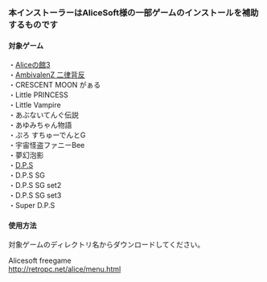 ### 本インストーラーはAliceSoft様の一部ゲームのインストールを補助するものです<br/>

#### 対象ゲーム<br/>
・[Aliceの館3](https://github.com/Allen-Griflet/Alicesoft_installer/blob/master/ALICE%E3%81%AE%E9%A4%A83/Setup.exe)<br/>
・[AmbivalenZ 二律背反](https://github.com/Allen-Griflet/Alicesoft_installer/blob/master/Intruder%20%E6%A1%9C%E5%B1%8B%E6%95%B7%E3%81%AE%E6%8E%A2%E7%B4%A2/Setup.exe)<br/>
・CRESCENT MOON がぁる<br/>
・Little PRINCESS<br/>
・Little Vampire<br/>
・あぶないてんぐ伝説<br/>
・あゆみちゃん物語<br/>
・ぷろ すちゅーでんとG<br/>
・宇宙怪盗ファニーBee<br/>
・夢幻泡影<br/>
・[D.P.S](https://github.com/Allen-Griflet/Alicesoft_installer/blob/master/DPS/DPS.zip)<br/>
・D.P.S SG<br/>
・D.P.S SG set2<br/>
・D.P.S SG set3<br/>
・Super D.P.S<br/>

#### 使用方法<br/>
対象ゲームのディレクトリ名からダウンロードしてください。

Alicesoft freegame<br/>
http://retropc.net/alice/menu.html<br/>
